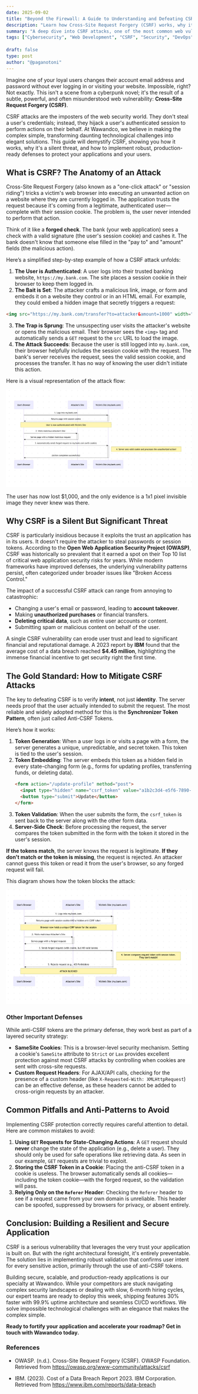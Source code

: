 ```yaml
---
date: 2025-09-02
title: "Beyond the Firewall: A Guide to Understanding and Defeating CSRF Attacks"
description: "Learn how Cross-Site Request Forgery (CSRF) works, why it's a critical security threat, and how to implement robust mitigation strategies like anti-CSRF tokens."
summary: "A deep dive into CSRF attacks, one of the most common web vulnerabilities. This guide explains the anatomy of an attack, covers best practices for mitigation like the Synchronizer Token Pattern and SameSite cookies, and details common anti-patterns to avoid."
tags: ["Cybersecurity", "Web Development", "CSRF", "Security", "DevOps", "security", "web-development"]

draft: false
type: post
author: "@paganotoni"
---
```


Imagine one of your loyal users changes their account email address and password without ever logging in or visiting your website. Impossible, right? Not exactly. This isn't a scene from a cyberpunk novel; it's the result of a subtle, powerful, and often misunderstood web vulnerability: **Cross-Site Request Forgery (CSRF)**.

CSRF attacks are the imposters of the web security world. They don't steal a user's credentials; instead, they hijack a user's authenticated session to perform actions on their behalf. At Wawandco, we believe in making the complex simple, transforming daunting technological challenges into elegant solutions. This guide will demystify CSRF, showing you how it works, why it's a silent threat, and how to implement robust, production-ready defenses to protect your applications and your users.

## What is CSRF? The Anatomy of an Attack

Cross-Site Request Forgery (also known as a "one-click attack" or "session riding") tricks a victim's web browser into executing an unwanted action on a website where they are currently logged in. The application trusts the request because it's coming from a legitimate, authenticated user—complete with their session cookie. The problem is, the user never intended to perform that action.

Think of it like a **forged check**. The bank (your web application) sees a check with a valid signature (the user's session cookie) and cashes it. The bank doesn't know that someone else filled in the "pay to" and "amount" fields (the malicious action).

Here’s a simplified step-by-step example of how a CSRF attack unfolds:

1.  **The User is Authenticated**: A user logs into their trusted banking website, `https://my.bank.com`. The site places a session cookie in their browser to keep them logged in.
2.  **The Bait is Set**: The attacker crafts a malicious link, image, or form and embeds it on a website they control or in an HTML email. For example, they could embed a hidden image that secretly triggers a request:

```html
<img src="https://my.bank.com/transfer?to=attacker&amount=1000" width="1" height="1" />
```

3.  **The Trap is Sprung**: The unsuspecting user visits the attacker's website or opens the malicious email. Their
browser sees the `<img>` tag and automatically sends a `GET` request to the `src` URL to load the image.
4.  **The Attack Succeeds**: Because the user is still logged into `my.bank.com`, their browser helpfully includes the session cookie with the request. The bank's server receives the request, sees the valid session cookie, and processes the transfer. It has no way of knowing the user didn't initiate this action.

Here is a visual representation of the attack flow:

![Insecure](insecure.png)

The user has now lost $1,000, and the only evidence is a 1x1 pixel invisible image they never knew was there.


## Why CSRF is a Silent But Significant Threat

CSRF is particularly insidious because it exploits the trust an application has in its users. It doesn't require the attacker to steal passwords or session tokens. According to the **Open Web Application Security Project (OWASP)**, CSRF was historically so prevalent that it earned a spot on their Top 10 list of critical web application security risks for years. While modern frameworks have improved defenses, the underlying vulnerability patterns persist, often categorized under broader issues like "Broken Access Control."

The impact of a successful CSRF attack can range from annoying to catastrophic:

  * Changing a user's email or password, leading to **account takeover**.
  * Making **unauthorized purchases** or financial transfers.
  * **Deleting critical data**, such as entire user accounts or content.
  * Submitting spam or malicious content on behalf of the user.

A single CSRF vulnerability can erode user trust and lead to significant financial and reputational damage. A 2023 report by **IBM** found that the average cost of a data breach reached **$4.45 million**, highlighting the immense financial incentive to get security right the first time.

## The Gold Standard: How to Mitigate CSRF Attacks

The key to defeating CSRF is to verify **intent**, not just **identity**. The server needs proof that the user actually intended to submit the request. The most reliable and widely adopted method for this is the **Synchronizer Token Pattern**, often just called Anti-CSRF Tokens.

Here’s how it works:

1.  **Token Generation**: When a user logs in or visits a page with a form, the server generates a unique, unpredictable, and secret token. This token is tied to the user's session.
2.  **Token Embedding**: The server embeds this token as a hidden field in every state-changing form (e.g., forms for updating profiles, transferring funds, or deleting data).
    ```html
    <form action="/update-profile" method="post">
      <input type="hidden" name="csrf_token" value="a1b2c3d4-e5f6-7890-a1b2-c3d4e5f67890">
      <button type="submit">Update</button>
    </form>
    ```
3.  **Token Validation**: When the user submits the form, the `csrf_token` is sent back to the server along with the other form data.
4.  **Server-Side Check**: Before processing the request, the server compares the token submitted in the form with the token it stored in the user's session.

**If the tokens match**, the server knows the request is legitimate. **If they don't match or the token is missing**, the request is rejected. An attacker cannot guess this token or read it from the user's browser, so any forged request will fail.

This diagram shows how the token blocks the attack:

![Secure](secure.png)

### Other Important Defenses

While anti-CSRF tokens are the primary defense, they work best as part of a layered security strategy:

  * **SameSite Cookies**: This is a browser-level security mechanism. Setting a cookie's `SameSite` attribute to `Strict` or `Lax` provides excellent protection against most CSRF attacks by controlling when cookies are sent with cross-site requests.
  * **Custom Request Headers**: For AJAX/API calls, checking for the presence of a custom header (like `X-Requested-With: XMLHttpRequest`) can be an effective defense, as these headers cannot be added to cross-origin requests by an attacker.


## Common Pitfalls and Anti-Patterns to Avoid

Implementing CSRF protection correctly requires careful attention to detail. Here are common mistakes to avoid:

1.  **Using `GET` Requests for State-Changing Actions**: A `GET` request should **never** change the state of the application (e.g., delete a user). They should only be used for safe operations like retrieving data. As seen in our example, `GET` requests are trivial to exploit.
2.  **Storing the CSRF Token in a Cookie**: Placing the anti-CSRF token in a cookie is useless. The browser automatically sends all cookies—including the token cookie—with the forged request, so the validation will pass.
3.  **Relying Only on the `Referer` Header**: Checking the `Referer` header to see if a request came from your own domain is unreliable. This header can be spoofed, suppressed by browsers for privacy, or absent entirely.


## Conclusion: Building a Resilient and Secure Application

CSRF is a serious vulnerability that leverages the very trust your application is built on. But with the right architectural foresight, it's entirely preventable. The solution lies in implementing robust validation that confirms user intent for every sensitive action, primarily through the use of anti-CSRF tokens.

Building secure, scalable, and production-ready applications is our specialty at Wawandco. While your competitors are stuck navigating complex security landscapes or dealing with slow, 6-month hiring cycles, our expert teams are ready to deploy this week, shipping features 30% faster with 99.9% uptime architecture and seamless CI/CD workflows. We solve impossible technological challenges with an elegance that makes the complex simple.

**Ready to fortify your application and accelerate your roadmap? Get in touch with Wawandco today.**

### References
- OWASP. (n.d.). Cross-Site Request Forgery (CSRF). OWASP Foundation. Retrieved from https://owasp.org/www-community/attacks/csrf

- IBM. (2023). Cost of a Data Breach Report 2023. IBM Corporation. Retrieved from https://www.ibm.com/reports/data-breach
